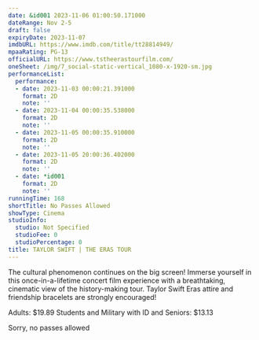 ```yaml
---
date: &id001 2023-11-06 01:00:50.171000
dateRange: Nov 2-5
draft: false
expiryDate: 2023-11-07
imdbURL: https://www.imdb.com/title/tt28814949/
mpaaRating: PG-13
officialURL: https://www.tstheerastourfilm.com/
oneSheet: /img/7_social-static-vertical_1080-x-1920-sm.jpg
performanceList:
  performance:
  - date: 2023-11-03 00:00:21.391000
    format: 2D
    note: ''
  - date: 2023-11-04 00:00:35.538000
    format: 2D
    note: ''
  - date: 2023-11-05 00:00:35.910000
    format: 2D
    note: ''
  - date: 2023-11-05 20:00:36.402000
    format: 2D
    note: ''
  - date: *id001
    format: 2D
    note: ''
runningTime: 168
shortTitle: No Passes Allowed
showType: Cinema
studioInfo:
  studio: Not Specified
  studioFee: 0
  studioPercentage: 0
title: TAYLOR SWIFT | THE ERAS TOUR
---
```


The cultural phenomenon continues on the big screen! Immerse yourself in this once-in-a-lifetime concert film experience with a breathtaking, cinematic view of the history-making tour. Taylor Swift Eras attire and friendship bracelets are strongly encouraged!



A﻿dults: $19.89 Students and Military with ID and Seniors: $13.13

Sorry, no passes allowed